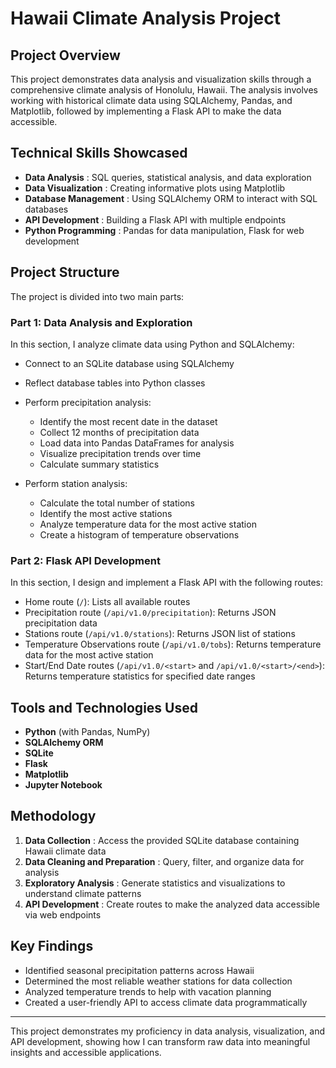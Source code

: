 # Hawaii Climate Analysis Project

## Project Overview

This project demonstrates data analysis and visualization skills through a comprehensive climate analysis of Honolulu, Hawaii. The analysis involves working with historical climate data using SQLAlchemy, Pandas, and Matplotlib, followed by implementing a Flask API to make the data accessible.

## Technical Skills Showcased

* **Data Analysis** : SQL queries, statistical analysis, and data exploration
* **Data Visualization** : Creating informative plots using Matplotlib
* **Database Management** : Using SQLAlchemy ORM to interact with SQL databases
* **API Development** : Building a Flask API with multiple endpoints
* **Python Programming** : Pandas for data manipulation, Flask for web development

## Project Structure

The project is divided into two main parts:

### Part 1: Data Analysis and Exploration

In this section, I analyze climate data using Python and SQLAlchemy:

* Connect to an SQLite database using SQLAlchemy
* Reflect database tables into Python classes
* Perform precipitation analysis:

  * Identify the most recent date in the dataset
  * Collect 12 months of precipitation data
  * Load data into Pandas DataFrames for analysis
  * Visualize precipitation trends over time
  * Calculate summary statistics

 
* Perform station analysis:

  * Calculate the total number of stations
  * Identify the most active stations
  * Analyze temperature data for the most active station
  * Create a histogram of temperature observations



### Part 2: Flask API Development

In this section, I design and implement a Flask API with the following routes:

* Home route (`/`): Lists all available routes
* Precipitation route (`/api/v1.0/precipitation`): Returns JSON precipitation data
* Stations route (`/api/v1.0/stations`): Returns JSON list of stations
* Temperature Observations route (`/api/v1.0/tobs`): Returns temperature data for the most active station
* Start/End Date routes (`/api/v1.0/<start>` and `/api/v1.0/<start>/<end>`): Returns temperature statistics for specified date ranges

## Tools and Technologies Used

* **Python** (with Pandas, NumPy)
* **SQLAlchemy ORM**
* **SQLite**
* **Flask**
* **Matplotlib**
* **Jupyter Notebook**

## Methodology

1. **Data Collection** : Access the provided SQLite database containing Hawaii climate data
2. **Data Cleaning and Preparation** : Query, filter, and organize data for analysis
3. **Exploratory Analysis** : Generate statistics and visualizations to understand climate patterns
4. **API Development** : Create routes to make the analyzed data accessible via web endpoints

## Key Findings

* Identified seasonal precipitation patterns across Hawaii
* Determined the most reliable weather stations for data collection
* Analyzed temperature trends to help with vacation planning
* Created a user-friendly API to access climate data programmatically

---

This project demonstrates my proficiency in data analysis, visualization, and API development, showing how I can transform raw data into meaningful insights and accessible applications.
